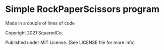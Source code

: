 # Simple RockPaperScissors program
Made in a couple of lines of code

Copyright 2021 SquaredCo.

Published under MIT License. (See LICENSE file for more info)
